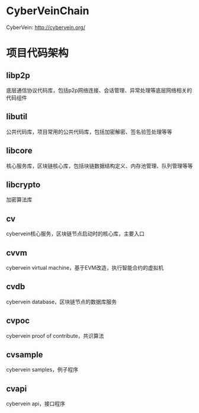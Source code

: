 # CyberVeinChain
CyberVein: http://cybervein.org/

# 项目代码架构
## libp2p
底层通信协议代码库，包括p2p网络连接、会话管理、异常处理等底层网络相关的代码组件
## libutil
公共代码库，项目常用的公共代码库，包括加密解密、签名验签处理等等
## libcore
核心服务库，区块链核心库，包括块链数据结构定义、内存池管理、队列管理等等
## libcrypto
加密算法库
## cv
cybervein核心服务，区块链节点启动时的核心库，主要入口
## cvvm
cybervein virtual machine，基于EVM改造，执行智能合约的虚拟机
## cvdb
cybervein database，区块链节点的数据库服务
## cvpoc
cybervein proof of contribute，共识算法
## cvsample
cybervein samples，例子程序
## cvapi
cybervein api，接口程序
